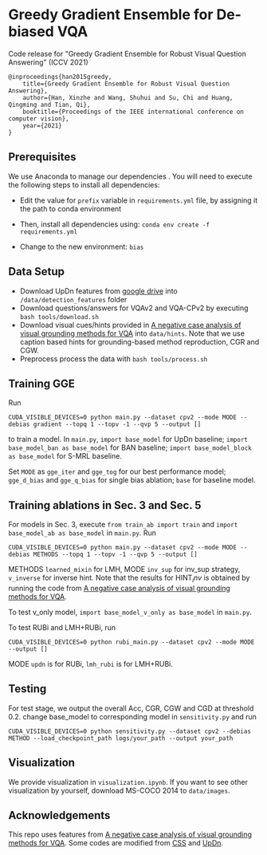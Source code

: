 # Greedy Gradient Ensemble for De-biased VQA
Code release for "Greedy Gradient Ensemble for Robust Visual Question Answering" (ICCV 2021) 

```
@inproceedings{han2015greedy,
	title={Greedy Gradient Ensemble for Robust Visual Question Answering},
	author={Han, Xinzhe and Wang, Shuhui and Su, Chi and Huang, Qingming and Tian, Qi},
	booktitle={Proceedings of the IEEE international conference on computer vision},
	year={2021}
}
```

## Prerequisites

We use Anaconda to manage our dependencies . You will need to execute the following steps to install all dependencies:

- Edit the value for `prefix` variable in `requirements.yml` file, by assigning it the path to conda environment

- Then, install all dependencies using:
``conda env create -f requirements.yml``

- Change to the new environment:
``bias``


## Data Setup
- Download UpDn features from [google drive](https://drive.google.com/drive/folders/1IXTsTudZtYLqmKzsXxIZbXfCnys_Izxr) into `/data/detection_features` folder
- Download questions/answers for VQAv2 and VQA-CPv2 by executing `bash tools/download.sh`
- Download visual cues/hints provided in [A negative case analysis of visual grounding methods for VQA](https://drive.google.com/drive/folders/1fkydOF-_LRpXK1ecgst5XujhyQdE6It7?usp=sharing) into `data/hints`. Note that we use caption based hints for grounding-based method reproduction, CGR and CGW.
- Preprocess process the data with `bash tools/process.sh`

## Training GGE
Run
```
CUDA_VISIBLE_DEVICES=0 python main.py --dataset cpv2 --mode MODE --debias gradient --topq 1 --topv -1 --qvp 5 --output [] 
```
to train a model.  In `main.py`, `import base_model` for UpDn baseline; `import base_model_ban as base_model` for BAN baseline; `import base_model_block as base_model` for S-MRL baseline.

Set `MODE` as `gge_iter` and `gge_tog` for our best performance model; `gge_d_bias` and `gge_q_bias` for single bias ablation; `base` for baseline model.

## Training ablations in Sec. 3 and Sec. 5
For models in Sec. 3, execute `from train_ab import train` and `import base_model_ab as base_model` in `main.py`. Run
```
CUDA_VISIBLE_DEVICES=0 python main.py --dataset cpv2 --mode MODE --debias METHODS --topq 1 --topv -1 --qvp 5 --output [] 
```
METHODS `learned_mixin` for LMH, MODE `inv_sup` for inv_sup strategy, `v_inverse` for inverse hint. Note that the results for HINT$_inv$ is obtained by running the code from [A negative case analysis of visual grounding methods for VQA](https://drive.google.com/drive/folders/1fkydOF-_LRpXK1ecgst5XujhyQdE6It7?usp=sharing).

To test v_only model, `import base_model_v_only as base_model` in `main.py`.

To test RUBi and LMH+RUBi, run
```
CUDA_VISIBLE_DEVICES=0 python rubi_main.py --dataset cpv2 --mode MODE --output [] 
```
MODE `updn` is for RUBi, `lmh_rubi` is for LMH+RUBi.

## Testing
For test stage, we output the overall Acc, CGR, CGW and CGD at threshold 0.2. 
change base_model to corresponding model in `sensitivity.py` and run
```
CUDA_VISIBLE_DEVICES=0 python sensitivity.py --dataset cpv2 --debias METHOD --load_checkpoint_path logs/your_path --output your_path
```
## Visualization
We provide visualization in `visualization.ipynb`. If you want to see other visualization by yourself, download MS-COCO 2014 to `data/images`.

## Acknowledgements

This repo uses features from [A negative case analysis of visual grounding methods for VQA](https://github.com/erobic/negative_analysis_of_grounding). Some codes are modified from [CSS](https://github.com/chrisc36/bottom-up-attention-vqa) and [UpDn](https://github.com/chrisc36/bottom-up-attention-vqa).


